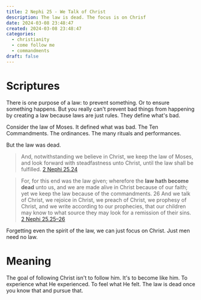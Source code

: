 ```yaml
---
title: 2 Nephi 25 - We Talk of Christ
description: The law is dead. The focus is on Chrisf
date: 2024-03-08 23:48:47
created: 2024-03-08 23:48:47
categories:
  - christianity
  - come follow me
  - commandments
draft: false
---
```

# Scriptures

There is one purpose of a law: to prevent something. Or to ensure something happens. But you really can't prevent bad things from happening by creating a law because laws are just rules. They define what's bad. 

Consider the law of Moses. It defined what was bad. The Ten Commandments. The ordinances. The many rituals and performances. 

But the law was dead. 

> And, notwithstanding we believe in Christ, we keep the law of Moses, and look forward with steadfastness unto Christ, until the law shall be fulfilled.
> [2 Nephi 25.24](../scriptures/2-nephi-25.24)

> For, for this end was the law given; wherefore the **law hath become dead** unto us, and we are made alive in Christ because of our faith; yet we keep the law because of the commandments.  26 And we talk of Christ, we rejoice in Christ, we preach of Christ, we prophesy of Christ, and we write according to our prophecies, that our children may know to what source they may look for a remission of their sins.
> [2 Nephi 25.25–26](../scriptures/2-nephi-25.25-26)

Forgetting even the spirit of the law, we can just focus on Christ. Just men need no law.
# Meaning

The goal of following Christ isn't to follow him. It's to become like him. To experience what He experienced. To feel what He felt. The law is dead once you know that and pursue that. 
